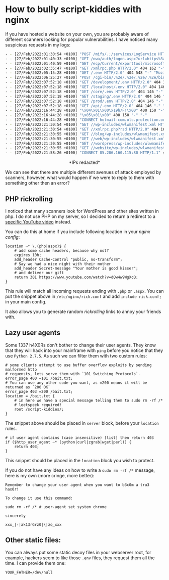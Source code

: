 # How to bully script-kiddies with nginx

If you have hosted a website on your own, you are probably aware of different 
scanners looking for popular vulnerabilities. I have noticed many suspicious requests in my logs:

```bash
- - [27/Feb/2022:01:30:54 +0100] "POST /mifs/.;/services/LogService HTTP/1.1" 404 162 "https://62.122.233.66:443" "Mozilla/5.0 (Windows NT 10.0; Win64; x64) AppleWebKit/537.36 (KHTML, like Gecko) Chrome/78.0.3904.108 Safari/537.36"
- - [27/Feb/2022:01:40:33 +0100] "GET /owa/auth/logon.aspx?url=https%3a%2f%2f1%2fecp%2f HTTP/1.1" 404 162 "-" "Mozilla/5.0 zgrab/0.x"
- - [27/Feb/2022:01:40:59 +0100] "GET /ecp/Current/exporttool/microsoft.exchange.ediscovery.exporttool.application HTTP/1.1" 404 162 "-" "Mozilla/5.0 zgrab/0.x"
- - [27/Feb/2022:02:35:47 +0100] "GET /xmlrpc.php HTTP/2.0" 404 162 "-" "Mozilla/5.0 (Windows NT 6.1; WOW64; rv:45.0) Gecko/20100101 Firefox/45.0"
- - [27/Feb/2022:05:15:28 +0100] "GET /.env HTTP/2.0" 404 548 "-" "Mozilla/5.0 (Windows NT 6.3; Win64; x64) AppleWebKit/537.36 (KHTML, like Gecko) Chrome/96.0.4664.93 Safari/537.36"
- - [27/Feb/2022:06:25:27 +0100] "POST /cgi-bin/.%2e/.%2e/.%2e/.%2e/bin/sh HTTP/1.1" 400 150 "-" "-"
- - [27/Feb/2022:07:52:18 +0100] "GET /development/.env HTTP/2.0" 404 146 "-" "Python/3.8 aiohttp/3.8.1"
- - [27/Feb/2022:07:52:18 +0100] "GET /localhost/.env HTTP/2.0" 404 146 "-" "Python/3.8 aiohttp/3.8.1"
- - [27/Feb/2022:07:52:18 +0100] "GET /core/.env HTTP/2.0" 404 146 "-" "Python/3.8 aiohttp/3.8.1"
- - [27/Feb/2022:07:52:18 +0100] "GET /staging/.env HTTP/2.0" 404 146 "-" "Python/3.8 aiohttp/3.8.1"
- - [27/Feb/2022:07:52:18 +0100] "GET /prod/.env HTTP/2.0" 404 146 "-" "Python/3.8 aiohttp/3.8.1"
- - [27/Feb/2022:07:52:18 +0100] "GET /api/.env HTTP/2.0" 404 146 "-" "Python/3.8 aiohttp/3.8.1"
- - [27/Feb/2022:16:44:28 +0100] "\x04\x01\x00\x19h/F!\x00" 400 150 "-" "-"
- - [27/Feb/2022:16:44:28 +0100] "\x05\x01\x00" 400 150 "-" "-"
- - [27/Feb/2022:16:44:28 +0100] "CONNECT hotmail-com.olc.protection.outlook.com:25 HTTP/1.1" 400 150 "-" "-"
- - [27/Feb/2022:21:30:54 +0100] "GET //wp-includes/wlwmanifest.xml HTTP/2.0" 404 548 "-" "Mozilla/5.0 (Windows NT 10.0; Win64; x64) AppleWebKit/537.36 (KHTML, like Gecko) Chrome/89.0.4389.114 Safari/537.36"
- - [27/Feb/2022:21:30:54 +0100] "GET //xmlrpc.php?rsd HTTP/2.0" 404 162 "-" "Mozilla/5.0 (Windows NT 10.0; Win64; x64) AppleWebKit/537.36 (KHTML, like Gecko) Chrome/89.0.4389.114 Safari/537.36"
- - [27/Feb/2022:21:30:55 +0100] "GET //blog/wp-includes/wlwmanifest.xml HTTP/2.0" 404 548 "-" "Mozilla/5.0 (Windows NT 10.0; Win64; x64) AppleWebKit/537.36 (KHTML, like Gecko) Chrome/89.0.4389.114 Safari/537.36"
- - [27/Feb/2022:21:30:55 +0100] "GET //web/wp-includes/wlwmanifest.xml HTTP/2.0" 404 548 "-" "Mozilla/5.0 (Windows NT 10.0; Win64; x64) AppleWebKit/537.36 (KHTML, like Gecko) Chrome/89.0.4389.114 Safari/537.36"
- - [27/Feb/2022:21:30:55 +0100] "GET //wordpress/wp-includes/wlwmanifest.xml HTTP/2.0" 404 548 "-" "Mozilla/5.0 (Windows NT 10.0; Win64; x64) AppleWebKit/537.36 (KHTML, like Gecko) Chrome/89.0.4389.114 Safari/537.36"
- - [27/Feb/2022:21:30:55 +0100] "GET //website/wp-includes/wlwmanifest.xml HTTP/2.0" 404 548 "-" "Mozilla/5.0 (Windows NT 10.0; Win64; x64) AppleWebKit/537.36 (KHTML, like Gecko) Chrome/89.0.4389.114 Safari/537.36"
- - [27/Feb/2022:21:58:26 +0100] "CONNECT 85.206.160.115:80 HTTP/1.1" 400 150 "-" "-"
```

<center>*IPs redacted*</center>

We can see that there are multiple different avenues of attack employed by 
scanners, however, what would happen if we were to reply to them with something
other then an error?

## PHP rickrolling

I noticed that many scanners look for WordPress and other sites written in php.
I do not use PHP on my server, so I decided to return a redirect to a
[specific YouTube video](https://www.youtube.com/watch?v=dQw4w9WgXcQ) instead.

You can do this at home if you include following location in your *nginx config*:

```nginx
location ~* \.(php|aspx)$ {
    # add some cache headers, because why not?
	expires 10h;
	add_header Cache-Control "public, no-transform";
    # Say we had a nice night with their mother
	add_header Secret-message "Your mother is good kisser";
    # and deliver our gift 
	return 301 https://www.youtube.com/watch?v=dQw4w9WgXcQ;
}
```

This rule will match all incoming requests ending with `.php` or `.aspx`. You 
can put the snippet above in `/etc/nginx/rick.conf` and add `include rick.conf;`
in your main config.

It also allows you to generate random *rickrolling* links to annoy your friends with.

## Lazy user agents

Some 1337 h4X0Rs don't bother to change their user agents. They know that they 
will hack into your mainframe with `ping` before you notice that they use `Python 2.7.5`.
As such we can filter them with two custom rules:

```nginx
# some clients attempt to use buffer overflow exploits by sending malformed http 
# requensts, lets serve them with `101 Switching Protocols`.
error_page 400 =101 /bait.txt;
# You can use any other code you want, as =200 means it will be returned as `200 OK`
error_page 403 =200 /bait.txt;
location = /bait.txt {
    # in here we have a special message telling them to sudo rm -rf /*
    # leetspeek required! 
	root /script-kiddies/;
}
```

The snippet above should be placed in `server` block, before your `location` rules.

```nginx
# if user agent contains (case insensitive) [list] then return 403
if ($http_user_agent ~* (python|curl|zgrab|wget|perl)) {
	return 403;
}
```

This snippet should be placed in the `location` block you wish to protect.

If you do not have any ideas on how to write a `sudo rm -rf /*` message, here is 
my own (more cringe, more better):

```
Remember to change your user agent when you want to b3c0m a tru3
hax0r!

To change it use this command:

sudo rm -rf /* # user-agent set system chrome

sincerely

xxx_|-|ak13rGrz0|\|zo_xxx
```

## Other static files:

You can always put some static decoy files in your webserver root, for example,
hackers seem to like those `.env` files, they request them all the time. I can
provide them one:

```env
YOUR_FATHER=/dev/null
```
